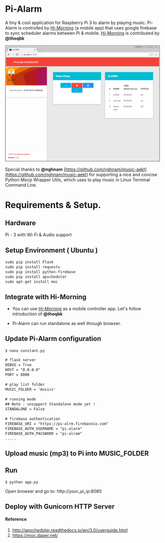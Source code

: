 # Pi-Alarm
A tiny & cool application for Raspberry Pi 3 to alarm by playing music.
Pi-Alarm is controlled by [Hi-Morning](https://github.com/hi-morning/HiMorning) (a mobile app) that uses google firebase to sync scheduler alarms between Pi & mobile. [Hi-Morning](https://github.com/hi-morning/HiMorning) is contributed by **@thoqbk**

![](static/images/screenshot.png)

Special thanks to **@nghnam** [https://github.com/nghnam/music-aekt](https://github.com/nghnam/music-aekt) for supporting a nice and concise Python Mocp Wrapper Utils, which uses to play music in Linux Terminal Command Line.

# Requirements & Setup.
## Hardware
Pi - 3 with Wi-Fi & Audio support

## Setup Environment ( Ubuntu )
```
sudo pip install Flask
sudo pip install requests
sudo pip install python-firebase
sudo pip install apscheduler
sudo apt-get install moc
```

## Integrate with Hi-Morning
* You can use [Hi-Morning](https://github.com/hi-morning/HiMorning) as a mobile controller app. Let's follow introduction of **@thoqbk**

* Pi-Alarm can run standalone as well through browser.

## Update Pi-Alarm configuration
```
$ nano constant.py
```

```
# flask server
DEBUG = True
HOST = "0.0.0.0"
PORT = 8080

# play list folder
MUSIC_FOLDER = 'musics'

# running mode
## Note : unsupport Standalone mode yet !
STANDALONE = False

# firebase authentication
FIREBASE_URI = "https://pi-alrm.firebaseio.com"
FIREBASE_AUTH_USERNAME = "pi-alarm"
FIREBASE_AUTH_PASSWORD = "pi-alram"
.....
```

## Upload music (mp3) to Pi into MUSIC_FOLDER

## Run
```
$ python app.py
```
Open browser and go to: http://your_pi_ip:8080

## Deploy with Gunicorn HTTP Server


#### Reference
1. http://apscheduler.readthedocs.io/en/3.0/userguide.html
2. https://moc.daper.net/